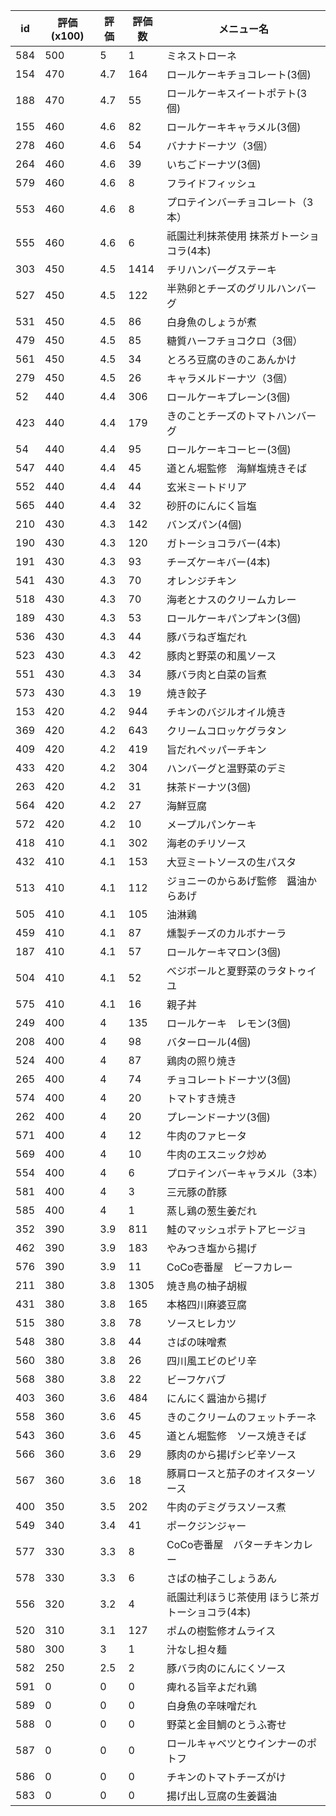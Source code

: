 | id | 評価(x100) | 評価 | 評価数 | メニュー名 |
| -- | ---------- | ---- | ------ | ---------- |
| 584 | 500 | 5 | 1 | ミネストローネ |
| 154 | 470 | 4.7 | 164 | ロールケーキチョコレート(3個) |
| 188 | 470 | 4.7 | 55 | ロールケーキスイートポテト(3個) |
| 155 | 460 | 4.6 | 82 | ロールケーキキャラメル(3個) |
| 278 | 460 | 4.6 | 54 | バナナドーナツ（3個） |
| 264 | 460 | 4.6 | 39 | いちごドーナツ(3個) |
| 579 | 460 | 4.6 | 8 | フライドフィッシュ |
| 553 | 460 | 4.6 | 8 | プロテインバーチョコレート（3本） |
| 555 | 460 | 4.6 | 6 | 祇園辻利抹茶使用  抹茶ガトーショコラ(4本) |
| 303 | 450 | 4.5 | 1414 | チリハンバーグステーキ |
| 527 | 450 | 4.5 | 122 | 半熟卵とチーズのグリルハンバーグ |
| 531 | 450 | 4.5 | 86 | 白身魚のしょうが煮 |
| 479 | 450 | 4.5 | 85 | 糖質ハーフチョコクロ（3個） |
| 561 | 450 | 4.5 | 34 | とろろ豆腐のきのこあんかけ |
| 279 | 450 | 4.5 | 26 | キャラメルドーナツ（3個） |
| 52 | 440 | 4.4 | 306 | ロールケーキプレーン(3個) |
| 423 | 440 | 4.4 | 179 | きのことチーズのトマトハンバーグ |
| 54 | 440 | 4.4 | 95 | ロールケーキコーヒー(3個) |
| 547 | 440 | 4.4 | 45 | 道とん堀監修　海鮮塩焼きそば |
| 552 | 440 | 4.4 | 44 | 玄米ミートドリア |
| 565 | 440 | 4.4 | 32 | 砂肝のにんにく旨塩 |
| 210 | 430 | 4.3 | 142 | バンズパン(4個) |
| 190 | 430 | 4.3 | 120 | ガトーショコラバー(4本) |
| 191 | 430 | 4.3 | 93 | チーズケーキバー(4本) |
| 541 | 430 | 4.3 | 70 | オレンジチキン |
| 518 | 430 | 4.3 | 70 | 海老とナスのクリームカレー |
| 189 | 430 | 4.3 | 53 | ロールケーキパンプキン(3個) |
| 536 | 430 | 4.3 | 44 | 豚バラねぎ塩だれ |
| 523 | 430 | 4.3 | 42 | 豚肉と野菜の和風ソース |
| 551 | 430 | 4.3 | 34 | 豚バラ肉と白菜の旨煮 |
| 573 | 430 | 4.3 | 19 | 焼き餃子 |
| 153 | 420 | 4.2 | 944 | チキンのバジルオイル焼き |
| 369 | 420 | 4.2 | 643 | クリームコロッケグラタン |
| 409 | 420 | 4.2 | 419 | 旨だれペッパーチキン |
| 433 | 420 | 4.2 | 304 | ハンバーグと温野菜のデミ |
| 263 | 420 | 4.2 | 31 | 抹茶ドーナツ(3個) |
| 564 | 420 | 4.2 | 27 | 海鮮豆腐 |
| 572 | 420 | 4.2 | 10 | メープルパンケーキ |
| 418 | 410 | 4.1 | 302 | 海老のチリソース |
| 432 | 410 | 4.1 | 153 | 大豆ミートソースの生パスタ |
| 513 | 410 | 4.1 | 112 | ジョニーのからあげ監修　醤油からあげ |
| 505 | 410 | 4.1 | 105 | 油淋鶏 |
| 459 | 410 | 4.1 | 87 | 燻製チーズのカルボナーラ |
| 187 | 410 | 4.1 | 57 | ロールケーキマロン(3個) |
| 504 | 410 | 4.1 | 52 | べジボールと夏野菜のラタトゥイユ |
| 575 | 410 | 4.1 | 16 | 親子丼 |
| 249 | 400 | 4 | 135 | ロールケーキ　レモン(3個) |
| 208 | 400 | 4 | 98 | バターロール(4個) |
| 524 | 400 | 4 | 87 | 鶏肉の照り焼き |
| 265 | 400 | 4 | 74 | チョコレートドーナツ(3個) |
| 574 | 400 | 4 | 20 | トマトすき焼き |
| 262 | 400 | 4 | 20 | プレーンドーナツ(3個) |
| 571 | 400 | 4 | 12 | 牛肉のファヒータ |
| 569 | 400 | 4 | 10 | 牛肉のエスニック炒め |
| 554 | 400 | 4 | 6 | プロテインバーキャラメル（3本） |
| 581 | 400 | 4 | 3 | 三元豚の酢豚 |
| 585 | 400 | 4 | 1 | 蒸し鶏の葱生姜だれ |
| 352 | 390 | 3.9 | 811 | 鮭のマッシュポテトアヒージョ |
| 462 | 390 | 3.9 | 183 | やみつき塩から揚げ |
| 576 | 390 | 3.9 | 11 | CoCo壱番屋　ビーフカレー |
| 211 | 380 | 3.8 | 1305 | 焼き鳥の柚子胡椒 |
| 431 | 380 | 3.8 | 165 | 本格四川麻婆豆腐 |
| 515 | 380 | 3.8 | 78 | ソースヒレカツ |
| 548 | 380 | 3.8 | 44 | さばの味噌煮 |
| 560 | 380 | 3.8 | 26 | 四川風エビのピリ辛 |
| 568 | 380 | 3.8 | 22 | ビーフケバブ |
| 403 | 360 | 3.6 | 484 | にんにく醤油から揚げ |
| 558 | 360 | 3.6 | 45 | きのこクリームのフェットチーネ |
| 543 | 360 | 3.6 | 45 | 道とん堀監修　ソース焼きそば |
| 566 | 360 | 3.6 | 29 | 豚肉のから揚げシビ辛ソース |
| 567 | 360 | 3.6 | 18 | 豚肩ロースと茄子のオイスターソース |
| 400 | 350 | 3.5 | 202 | 牛肉のデミグラスソース煮 |
| 549 | 340 | 3.4 | 41 | ポークジンジャー |
| 577 | 330 | 3.3 | 8 | CoCo壱番屋　バターチキンカレー |
| 578 | 330 | 3.3 | 6 | さばの柚子こしょうあん |
| 556 | 320 | 3.2 | 4 | 祇園辻利ほうじ茶使用  ほうじ茶ガトーショコラ(4本) |
| 520 | 310 | 3.1 | 127 | ポムの樹監修オムライス |
| 580 | 300 | 3 | 1 | 汁なし担々麺 |
| 582 | 250 | 2.5 | 2 | 豚バラ肉のにんにくソース |
| 591 | 0 | 0 | 0 | 痺れる旨辛よだれ鶏 |
| 589 | 0 | 0 | 0 | 白身魚の辛味噌だれ |
| 588 | 0 | 0 | 0 | 野菜と金目鯛のとうふ寄せ |
| 587 | 0 | 0 | 0 | ロールキャベツとウインナーのポトフ |
| 586 | 0 | 0 | 0 | チキンのトマトチーズがけ |
| 583 | 0 | 0 | 0 | 揚げ出し豆腐の生姜醤油 |
